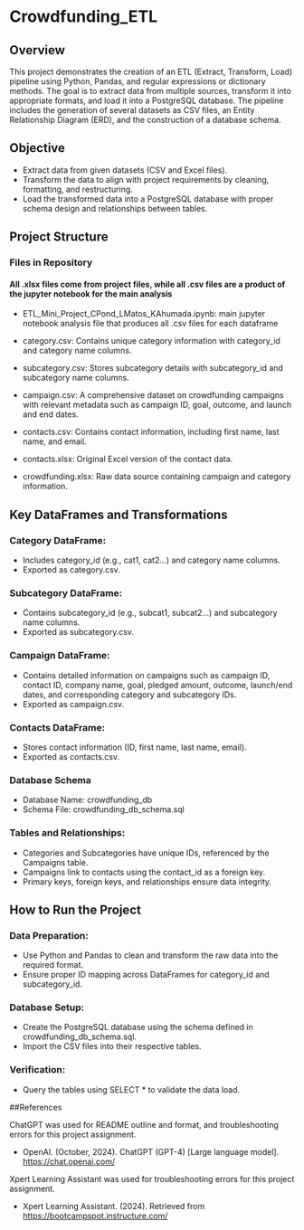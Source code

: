 # Crowdfunding_ETL

## Overview

This project demonstrates the creation of an ETL (Extract, Transform, Load) pipeline using Python, Pandas, and regular expressions or dictionary methods. The goal is to extract data from multiple sources, transform it into appropriate formats, and load it into a PostgreSQL database. The pipeline includes the generation of several datasets as CSV files, an Entity Relationship Diagram (ERD), and the construction of a database schema.

## Objective

- Extract data from given datasets (CSV and Excel files).
- Transform the data to align with project requirements by cleaning, formatting, and restructuring.
- Load the transformed data into a PostgreSQL database with proper schema design and relationships between tables.

## Project Structure

### Files in Repository

#### All .xlsx files come from project files, while all .csv files are a product of the jupyter notebook for the main analysis

- ETL_Mini_Project_CPond_LMatos_KAhumada.ipynb: main jupyter notebook analysis file that produces all .csv files for each dataframe

- category.csv: Contains unique category information with category_id and category name columns.

- subcategory.csv: Stores subcategory details with subcategory_id and subcategory name columns.

- campaign.csv: A comprehensive dataset on crowdfunding campaigns with relevant metadata such as campaign ID, goal, outcome, and launch and end dates.

- contacts.csv: Contains contact information, including first name, last name, and email.

- contacts.xlsx: Original Excel version of the contact data.

- crowdfunding.xlsx: Raw data source containing campaign and category information.

## Key DataFrames and Transformations

### Category DataFrame:

- Includes category_id (e.g., cat1, cat2...) and category name columns.
- Exported as category.csv.

### Subcategory DataFrame:

- Contains subcategory_id (e.g., subcat1, subcat2...) and subcategory name columns.
- Exported as subcategory.csv.

### Campaign DataFrame:

- Contains detailed information on campaigns such as campaign ID, contact ID, company name, goal, pledged amount, outcome, launch/end dates, and corresponding category and subcategory IDs.
- Exported as campaign.csv.

### Contacts DataFrame:

- Stores contact information (ID, first name, last name, email).
- Exported as contacts.csv.

### Database Schema

- Database Name: crowdfunding_db
- Schema File: crowdfunding_db_schema.sql

### Tables and Relationships:

- Categories and Subcategories have unique IDs, referenced by the Campaigns table.
- Campaigns link to contacts using the contact_id as a foreign key.
- Primary keys, foreign keys, and relationships ensure data integrity.

## How to Run the Project

### Data Preparation:

- Use Python and Pandas to clean and transform the raw data into the required format.
- Ensure proper ID mapping across DataFrames for category_id and subcategory_id.

### Database Setup:

- Create the PostgreSQL database using the schema defined in crowdfunding_db_schema.sql.
- Import the CSV files into their respective tables.

### Verification:

- Query the tables using SELECT * to validate the data load.

##References

ChatGPT was used for README outline and format, and troubleshooting errors for this project assignment.

- OpenAI. (October, 2024). ChatGPT (GPT-4) [Large language model]. https://chat.openai.com/

Xpert Learning Assistant was used for troubleshooting errors for this project assignment.

- Xpert Learning Assistant. (2024). Retrieved from https://bootcampspot.instructure.com/
